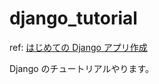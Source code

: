 # django_tutorial

ref: [はじめての Django アプリ作成](https://docs.djangoproject.com/ja/2.0/intro/tutorial01/)

Django のチュートリアルやります。

